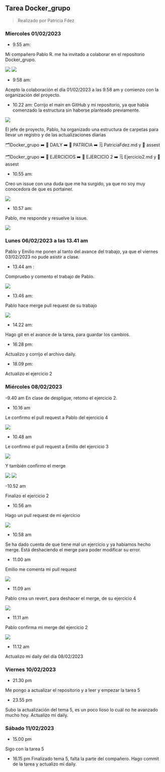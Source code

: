 ## Tarea Docker_grupo

> Realizado por Patricia Fdez

### Miercoles 01/02/2023

- 9.55 am:

Mi compañero Pablo R. me ha invitado a colaborar en el repositorio Docker_grupo.

![](assets/invitacion_colaborador.png)
![](assets/colaborar.png)

- 9:58 am:
 
Acepto la colaboración el día 01/02/2023 a las 9.58 am  y comienzo con la organización del proyecto.

- 10.22 am:
Corrijo el main en GitHub y mi repositorio, ya que habia comenzado la estructura sin haberse planteado previamente.

![](assets/arreglo_main.png)

El jefe de proyecto, Pablo, ha organizado una estructura de carpetas para llevar un registro y de las actualizaciones diarias

:card_index_dividers:Docker_grupo :arrow_right: :open_file_folder: DAILY :arrow_right: :open_file_folder: PATRICIA :arrow_right: :spiral_notepad: PatriciaFdez.md y :open_file_folder: assest

:card_index_dividers:Docker_grupo :arrow_right: :open_file_folder: EJERCICIOS :arrow_right: :open_file_folder: EJERCICIO 2 :arrow_right: :spiral_notepad: Ejercicio2.md y :open_file_folder: assest

- 10.55 am:

Creo un issue con una duda que me ha surgido, ya que no soy muy conocedora de que es portainer.

![](assets/issue1.png)

- 10.57 am:

Pablo, me responde y resuelve la issue.

![](assets/issu1-respuesta.png)

### Lunes 06/02/2023 a las 13.41 am

Pablo y Emilio me ponen al tanto del avance del trabajo, ya que el viernes 03/02/2023 no pude asistir a clase.

- 13.44 am : 

Compruebo y comento el trabajo de Pablo.

![](assets/commentPablo1.png)

- 13.46 am: 

Pablo hace merge pull request de su trabajo

![](assets/mergePablo1.png)

- 14.22 am:

Hago git en el avance de la tarea, para guardar los cambios.

- 16.28 pm: 

Actualizo y corrijo el archivo daily.

- 18.09 pm:

Actualizo el ejercicio 2

### Miércoles 08/02/2023

-9.40 am
En clase de despligue, retomo el ejercicio 2.

- 10.16 am

Le confirmo el pull request a Pablo del ejercicio 4

![](assets/pullreqejer4.png)

- 10.48 am 

Le confirmo el pull request a Emilio del ejercicio 3

![](assets/pullreqejer3.png)

Y también confirmo el merge 

![](assets/mergeejer3.png)
![](assets/mergeejer3-1.png)

-10.52 am 

Finalizo el ejercicio 2

- 10.56 am 

Hago un pull request de mi ejercicio

![](assets/mipullreqejer2.png)

- 10.58 am

Se ha dado cuenta de que tiene mal un ejercicio y ya habiamos hecho merge. Está deshaciendo el merge para poder modificar su error.

- 11.00 am

Emilio me comenta mi pull request 

![](assets/emiliocomment.png)

- 11.09 am

Pablo crea un revert, para deshacer el merge, de su ejercicio 4

![](assets/revertpablo.png)

- 11.11 am 

Pablo confirma mi merge del ejercicio 2 

![](assets/mergeejer2.png)

- 11.12 am 

Actualizo mi daily del día 08/02/2023

### Viernes 10/02/2023

- 21.30 pm

Me pongo a actualizar el repositorio y a leer y empezar la tarea 5

- 23.55 pm

Subo la actualización del tema 5, es un poco lioso lo cuál no he avanzado mucho hoy. Actualizo mi daily.

### Sábado 11/02/2023

- 15.00 pm

Sigo con la tarea 5

- 16.15 pm
Finalizado tema 5, falta la parte del compañero. Hago commit de la tarea y actualizo mi daily.

